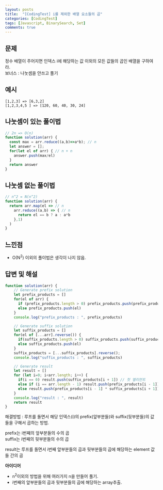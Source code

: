```yaml
---
layout: posts
title:  "[CodingTest] i를 제외한 배열 요소들의 곱"
categories: [CodingTest]
tags: [Javascript, BinarySearch, Set]
comments: true
---
```

## 문제
정수 배열이 주어지면 인덱스 i에 해당하는 값 이외의 모든 값들의 곱인 배열을 구하여라.  
보너스 : 나눗셈을 안쓰고 풀기

## 예시
```
[1,2,3] => [6,3,2]
[1,2,3,4,5 ] => [120, 60, 40, 30, 24]
```

## 나눗셈이 있는 풀이법
```javascript
// 2n => O(n)
function solution(arr) {
  const max = arr.reduce((a,b)=>a*b); // n
  let answer = [];
  for(let el of arr) { // n + n
    answer.push(max/el)
  }
  return answer
}
```

## 나눗셈 없는 풀이법
```javascript
// n^2 = N(n^2)
function solution(arr) {
  return arr.map(el => // n
    arr.reduce((a,b) => { // n
      return el == b ? a : a*b
    },1)
  )
}
```

## 느낀점
- O(N<sup>2</sup>) 이외의 풀이법은 생각이 나지 않음.

## 답변 및 해설
```javascript
function solution(arr) {
    // Generate prefix solution
    let prefix_products = []
    for(el of arr) {
      if (prefix_products.length > 0) prefix_products.push(prefix_products[prefix_products.length-1] * el)
      else prefix_products.push(el)
    }
    console.log("prefix_products : ", prefix_products)

    // Generate suffix solution
    let suffix_products = []
    for(el of [...arr].reverse()) {
      if(suffix_products.length > 0) suffix_products.push(suffix_products[suffix_products.length-1] * el)
      else suffix_products.push(el)
    }
    suffix_products = [...suffix_products].reverse();
    console.log("suffix_products : ", suffix_products)

    // Generate result
    let result = []
    for (let i=0; i<arr.length; i++) {
      if(i == 0) result.push(suffix_products[i + 1]) // 첫 엘리먼트
      else if (i == arr.length - 1) result.push(prefix_products[i - 1]) // 마지막 엘리먼트
      else result.push(prefix_products[i - 1] * suffix_products[i + 1])
    }
    console.log("result : ", result)
    return result
}
```
해결방법 : 루프를 돌면서 해당 인덱스(i)의 prefix(앞부분들)와 suffix(뒷부분들)의 값들을 구해서 곱하는 방법.

prefix는 i번째의 앞부분들의 수의 곱  
suffix는 i번째의 뒷부분들의 수의 곱  
  
result는 루프를 돌면서 i번째 앞부분들의 곱과 뒷부분들의 곱에 해당하는 element 값들 간의 곱  
  
**아이디어**
- n<sup>2</sup>이외의 방법을 위해 여러가지 n을 만들어 풀기.
- i번째의 앞부분들의 곱과 뒷부분들의 곱에 해당하는 array추출.